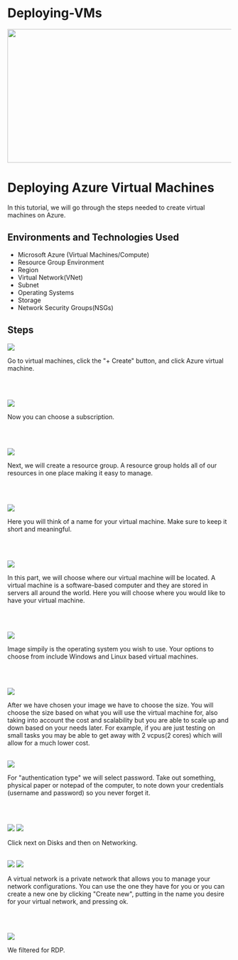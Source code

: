 # Deploying-VMs


<p align="center">
<img src="https://scontent-lga3-1.xx.fbcdn.net/v/t1.15752-9/462546323_2601541603570069_6929602243085794007_n.jpg?stp=dst-jpg_s2048x2048&_nc_cat=103&ccb=1-7&_nc_sid=9f807c&_nc_ohc=B7W_dorxipYQ7kNvgF_BWq1&_nc_zt=23&_nc_ht=scontent-lga3-1.xx&_nc_gid=AcqTjbfsoSvIAhbNGuwPZWD&oh=03_Q7cD1QFgv50kgJDFjkoqS1AJ6j6V_j-I2Zz-icBMsw1LNbIbQQ&oe=6742F978" width="550" height="300"/>
</p>

<h1>Deploying Azure Virtual Machines</h1>
In this tutorial, we will go through the steps needed to create virtual machines on Azure. <br />


<h2>Environments and Technologies Used</h2>

- Microsoft Azure (Virtual Machines/Compute)
- Resource Group Environment
- Region
- Virtual Network(VNet)
- Subnet
- Operating Systems
- Storage
- Network Security Groups(NSGs)



<h2>Steps</h2>

<p>
<img src="https://scontent-lga3-2.xx.fbcdn.net/v/t1.15752-9/462535692_1057394996127071_1273292413106901476_n.png?_nc_cat=101&ccb=1-7&_nc_sid=9f807c&_nc_ohc=i4GFQ3JnzeYQ7kNvgEZa4-O&_nc_zt=23&_nc_ht=scontent-lga3-2.xx&_nc_gid=AuKfCNWZjujMrIacc4Nqn56&oh=03_Q7cD1QFbdqjeQzlzw2CKDxMfoOkLAEYftOgeNJFRTGMH_i064g&oe=6743C3F8"/>
</p>
<p>
Go to virtual machines, click the "+ Create" button, and click Azure virtual machine. 
</p>
<br />
<br />
<p>
<img src="https://scontent-lga3-1.xx.fbcdn.net/v/t1.15752-9/462551411_1959053414520918_4385247132022562839_n.png?_nc_cat=110&ccb=1-7&_nc_sid=9f807c&_nc_ohc=c2k6ZK4QO3gQ7kNvgGB9vuW&_nc_zt=23&_nc_ht=scontent-lga3-1.xx&_nc_gid=AUr0V-nsWZigJduxQQ4_VmO&oh=03_Q7cD1QEVgq9K8GEYvmxH3PIWNWDdw8x0EqNGCF1tD51jxG1eoA&oe=6745AB94"/>
</p>
<p>
Now you can choose a subscription.
</p>
<br />
<br />
<p>
<img src="https://scontent-lga3-1.xx.fbcdn.net/v/t1.15752-9/462542831_1295424718537201_8759737473628678491_n.png?_nc_cat=111&ccb=1-7&_nc_sid=9f807c&_nc_ohc=00t9Yfd4i0MQ7kNvgGBcJ9v&_nc_zt=23&_nc_ht=scontent-lga3-1.xx&_nc_gid=AZ3S1PydjAvAFWbSr-oX_Rf&oh=03_Q7cD1QHrjc1cVlP1u4rYA0jtLLFb72Fd5n-_b1-IGyEozvnAIA&oe=67484CA6"/>
</p>
<p>
Next, we will create a resource group. A resource group holds all of our resources in one place making it easy to manage. 
</p>
<br />
<br />
<p>
<img src="https://scontent-lga3-2.xx.fbcdn.net/v/t1.15752-9/462559019_1882273395594663_1246778324972284439_n.png?_nc_cat=109&ccb=1-7&_nc_sid=9f807c&_nc_ohc=55tCh2IllLsQ7kNvgERqkze&_nc_zt=23&_nc_ht=scontent-lga3-2.xx&_nc_gid=ADcKHZ4NZKSDgGl4wvNQ23A&oh=03_Q7cD1QF4uMFUdtqwI3ypAJygsXOgTiAYMtJG1fOVoira-7Luyg&oe=67484135"/>
</p>

<p>
Here you will think of a name for your virtual machine. Make sure to keep it short and meaningful. 
</p>
<br />
<br />
<p>
<img src="https://scontent-lga3-1.xx.fbcdn.net/v/t1.15752-9/462554620_931057108886008_5070631755048768871_n.png?_nc_cat=108&ccb=1-7&_nc_sid=9f807c&_nc_ohc=mjo1e4DrUUsQ7kNvgEvN3Be&_nc_zt=23&_nc_ht=scontent-lga3-1.xx&_nc_gid=AzHicXKjquL-qnG3Lc2ttgE&oh=03_Q7cD1QFakdojOx-ftG6AgPWhIUEorQ3fLk4Xl30tFbTH-wcIcg&oe=674834D9"/>
</p>
<p>
In this part, we will choose where our virtual machine will be located. A virtual machine is a software-based computer and they are stored in servers all around the world. Here you will choose where you would like to have your virtual machine.
</p>
<br />
<br />
<p>
<img src="https://scontent-lga3-2.xx.fbcdn.net/v/t1.15752-9/462547921_3523912771248600_2757100729062954209_n.png?_nc_cat=100&ccb=1-7&_nc_sid=9f807c&_nc_ohc=eQbXbDUofnMQ7kNvgFgPBmI&_nc_zt=23&_nc_ht=scontent-lga3-2.xx&_nc_gid=A9yP-NXrluf0TChW0VAlSTC&oh=03_Q7cD1QGqCCMnEDafo1Jd6JVEBJ9JEffB45GtgGkZ1Lkc_bMQhg&oe=67483F1E"/>
</p>
<p>
Image simpily is the operating system you wish to use. Your options to choose from include Windows and Linux based virtual machines.
</p>
<br />
<br />
<p>
<img src="https://scontent-lga3-1.xx.fbcdn.net/v/t1.15752-9/462553997_502399422802145_4953393159092313798_n.png?_nc_cat=111&ccb=1-7&_nc_sid=9f807c&_nc_ohc=9dg9iPl34goQ7kNvgENqyjX&_nc_zt=23&_nc_ht=scontent-lga3-1.xx&_nc_gid=A5evCHFN0zq_LioqLVOLA68&oh=03_Q7cD1QEBjGqT7gModbQJ5rZOimhl3FdsPJaeMJC9ivPJv5in_w&oe=6748436C"/>
</p>
<p>
After we have chosen your image we have to choose the size. You will choose the size based on what you will use the virtual machine for, also taking into account the cost and scalability but you are able to scale up and down based on your needs later. For example, if you are just testing on small tasks you may be able to get away with 2 vcpus(2 cores) which will allow for a much lower cost.
</p>
<br />
<img src="https://scontent-lga3-1.xx.fbcdn.net/v/t1.15752-9/462637782_595077726284457_935809349317951669_n.png?_nc_cat=102&ccb=1-7&_nc_sid=9f807c&_nc_ohc=V5vznWpKjM8Q7kNvgFwbwlm&_nc_zt=23&_nc_ht=scontent-lga3-1.xx&_nc_gid=A34kRGjwkhD60NTFLMcFZOT&oh=03_Q7cD1QGaHaucq6sikBNk8psfYdD0QpoDdUgM46kfwGp5SwLfWQ&oe=67484803"/>
</p>
<p>
For "authentication type" we will select password. Take out something, physical paper or notepad of the computer, to note down your credentials (username and password) so you never forget it.
</p>
<br />
<br />
<p>
<img src="https://scontent-lga3-1.xx.fbcdn.net/v/t1.15752-9/462559416_427075810434687_7843140156711193483_n.png?_nc_cat=103&ccb=1-7&_nc_sid=9f807c&_nc_ohc=2vovHyYT8RoQ7kNvgFMIAVT&_nc_zt=23&_nc_ht=scontent-lga3-1.xx&_nc_gid=AVM3pYdqtggrT_Xyh5tjLOs&oh=03_Q7cD1QF3WvFt0i_2zZvIg-pJ2nFHyWKnvSFe9OnopUnBd7GxZQ&oe=67485719"/>
<img src="https://scontent-lga3-1.xx.fbcdn.net/v/t1.15752-9/462570519_3877120955851873_3871025402251609204_n.png?_nc_cat=111&ccb=1-7&_nc_sid=9f807c&_nc_ohc=HjghWuN17i4Q7kNvgG-eaaz&_nc_zt=23&_nc_ht=scontent-lga3-1.xx&_nc_gid=AJhkTUq_rRCRv1DKn8JEGGO&oh=03_Q7cD1QFOBYsGNzKS8G10nkZ1BSDWTJhcq2sJ7uuq2qeL2vx9OA&oe=67485727"/>
</p>
<p>
Click next on Disks and then on Networking. 
</p>
<br />
<img src="https://scontent-lga3-1.xx.fbcdn.net/v/t1.15752-9/462557270_1070135604302510_4645729013953760676_n.png?_nc_cat=108&ccb=1-7&_nc_sid=9f807c&_nc_ohc=flSDy1rAiPcQ7kNvgH6IZT-&_nc_zt=23&_nc_ht=scontent-lga3-1.xx&_nc_gid=A2cYa5dPr05u8DjacjV0QGy&oh=03_Q7cD1QFyEzd3Ia2u142T40Hhg7bEe5FiTVcTamXmMmHiXsrCVQ&oe=67488138"/>
<img src="https://scontent-lga3-2.xx.fbcdn.net/v/t1.15752-9/462547944_1223457248860526_4079091068965591722_n.png?_nc_cat=105&ccb=1-7&_nc_sid=9f807c&_nc_ohc=LVx9Rozr7e4Q7kNvgE6RqW9&_nc_zt=23&_nc_ht=scontent-lga3-2.xx&_nc_gid=ABTDPtZpIPxeVFhtaiv1edE&oh=03_Q7cD1QFLkkhGib_EbjaLmGzCqwxduV-SA8utcV1gsBUujQW_XA&oe=67486F03"/>
</p>
<p>
A virtual network is a private network that allows you to manage your network configurations. You can use the one they have for you or you can create a new one by clicking "Create new", putting in the name you desire for your virtual network, and pressing ok. 
</p>
<br />
<br />
<p>
<img src="https://scontent-lga3-1.xx.fbcdn.net/v/t1.15752-9/462540281_556518583724149_4773454699472645203_n.png?_nc_cat=103&ccb=1-7&_nc_sid=9f807c&_nc_ohc=FKDA7piLw2sQ7kNvgG2F7n7&_nc_ht=scontent-lga3-1.xx&_nc_gid=A-36XImvw4MaPyR_7jzt4RD&oh=03_Q7cD1QGIKzQ4U6j34kGtetV0bcb3DmyjqBuQKVtKsM5dDkUAXA&oe=673528F1"/>
</p>
<p>
We filtered for RDP. 
</p>
<br />




